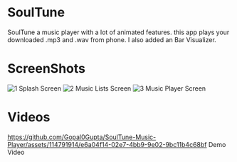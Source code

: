 # SoulTune
SoulTune a music player with a lot of animated features.
this app plays your downloaded .mp3 and .wav from phone.
I also added an Bar Visualizer.
# ScreenShots
![1](https://github.com/Gopal0Gupta/SoulTune-Music-Player/assets/114791914/a1c98704-1e74-42c3-bd51-89f96d172b3a)
Splash Screen
![2](https://github.com/Gopal0Gupta/SoulTune-Music-Player/assets/114791914/2afaefb0-cbdc-43b7-903a-24708169dbd3)
Music Lists Screen
![3](https://github.com/Gopal0Gupta/SoulTune-Music-Player/assets/114791914/80ea99b3-88bb-4e76-99c3-9c057d34a963)
Music Player Screen
# Videos
https://github.com/Gopal0Gupta/SoulTune-Music-Player/assets/114791914/e6a04f14-02e7-4bb9-9e02-9bc11b4c68bf
Demo Video
